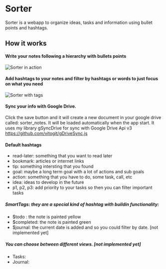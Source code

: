 # Sorter

Sorter is a webapp to organize ideas, tasks and information using bullet points and hashtags.

## How it works

#### Write your notes following a hierarchy with bullets points 
![Sorter in action](http://i65.tinypic.com/123umps.png)

#### Add hashtags to your notes and filter by hashtags or words to just focus on what you need
![Sorter with tags](http://i66.tinypic.com/14u9raf.png)

#### Sync your info with Google Drive.
 Click the save button and it will create a new document in your google drive called: sorter_notes. It will be loaded automatically when the app start.
 It uses my library gSyncDrive for sync with Google Drive Api v3 https://github.com/vitogit/gDriveSync.js 

#### Default hashtags

- read-later: something that you want to read later
- bookmark: articles or internet links
- tip: something intersting that you found
- goal: maybe a long term goal with a lot of actions and sub goals
- action: something that you have to do, some task, call, etc
- idea: ideas to develop in the future
- p1, p2, p3: add priority to your tasks so then you can filter important tasks



##### SmartTags: they are a special kind of hashtag with buildin functionality:
- $todo : the note is painted yellow
- $completed: the note is painted green
- $journal: the current date is added and so you could filter by date.  [not implemented yet]

 
##### You can choose between different views. [not implemented yet]
- Tasks:
- Journal:
